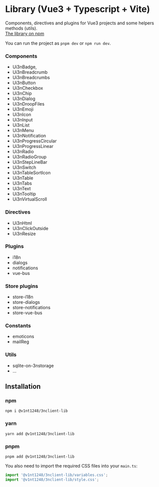 # Library (Vue3 + Typescript + Vite)

Components, directives and plugins for Vue3 projects and some helpers methods (utils).  
[The library on npm](https://www.npmjs.com/package/@v1nt1248/3nclient-lib)  
  
You can run the project as `pnpm dev` or `npm run dev`.

### Components
  - Ui3nBadge,
  - Ui3nBreadcrumb
  - Ui3nBreadcrumbs
  - Ui3nButton
  - Ui3nCheckbox
  - Ui3nChip
  - Ui3nDialog
  - Ui3nDroopFiles
  - Ui3nEmoji
  - Ui3nIcon
  - Ui3nInput
  - Ui3nList
  - Ui3nMenu
  - Ui3nNotification
  - Ui3nProgressCircular
  - Ui3nProgressLinear
  - Ui3nRadio
  - Ui3nRadioGroup
  - Ui3nStepLineBar
  - Ui3nSwitch
  - Ui3nTableSortIcon
  - Ui3nTable
  - Ui3nTabs
  - Ui3nText
  - Ui3nTooltip
  - Ui3nVirtualScroll  

### Directives
  - Ui3nHtml
  - Ui3nClickOutside
  - Ui3nResize

### Plugins
  - i18n
  - dialogs
  - notifications
  - vue-bus

### Store plugins
  - store-i18n
  - store-dialogs
  - store-notifications
  - store-vue-bus

### Constants
  - emoticons
  - mailReg

### Utils
  - sqlite-on-3nstorage
  - ...

## Installation  
  
### npm
`npm i @v1nt1248/3nclient-lib`
### yarn
`yarn add @v1nt1248/3nclient-lib`  
### pnpm
`pnpm add @v1nt1248/3nclient-lib`

  
You also need to import the required CSS files into your `main.ts`:
```ts
import '@v1nt1248/3nclient-lib/variables.css';
import '@v1nt1248/3nclient-lib/style.css';
```  
